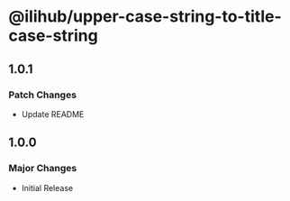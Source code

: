 # @ilihub/upper-case-string-to-title-case-string

## 1.0.1

### Patch Changes

- Update README

## 1.0.0

### Major Changes

- Initial Release
